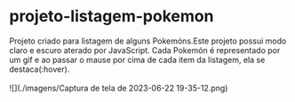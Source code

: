 # projeto-listagem-pokemon
Projeto criado para listagem de alguns Pokemóns.Este projeto possui modo claro e escuro aterado por JavaScript.
Cada Pokemón é representado por um gif e ao passar o mause por cima de cada item da listagem, ela se destaca(:hover).
<br><br>
![](./imagens/Captura de tela de 2023-06-22 19-35-12.png)
